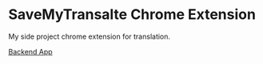 # SaveMyTransalte Chrome Extension
My side project chrome extension for translation.

[Backend App](https://github.com/hatoke/SaveMyTranslate-Backend)